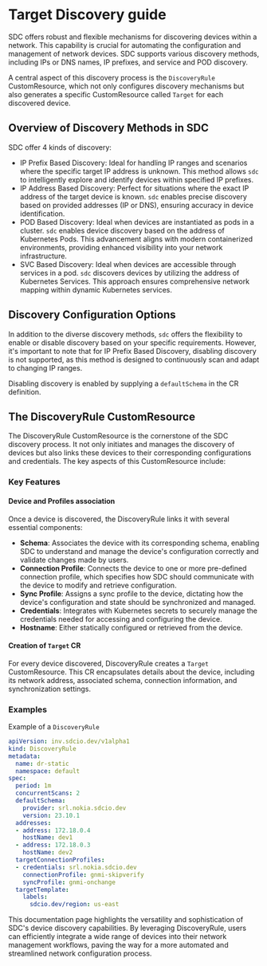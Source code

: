 # Target Discovery guide

SDC offers robust and flexible mechanisms for discovering devices within a network. This capability is crucial for automating the configuration and management of network devices.
SDC supports various discovery methods, including IPs or DNS names, IP prefixes, and service and POD discovery.

A central aspect of this discovery process is the `DiscoveryRule` CustomResource, which not only configures discovery mechanisms but also generates a specific CustomResource called `Target` for each discovered device.

## Overview of Discovery Methods in SDC

SDC offer 4 kinds of discovery:

- IP Prefix Based Discovery: Ideal for handling IP ranges and scenarios where the specific target IP address is unknown. This method allows `sdc` to intelligently explore and identify devices within specified IP prefixes.
- IP Address Based Discovery: Perfect for situations where the exact IP address of the target device is known. `sdc` enables precise discovery based on provided addresses (IP or DNS), ensuring accuracy in device identification.
- POD Based Discovery: Ideal when devices are instantiated as pods in a cluster. `sdc` enables device discovery based on the address of Kubernetes Pods. This advancement aligns with modern containerized environments, providing enhanced visibility into your network infrastructure.
- SVC Based Discovery: Ideal when devices are accessible through services in a pod. `sdc` discovers devices by utilizing the address of Kubernetes Services. This approach ensures comprehensive network mapping within dynamic Kubernetes services.

## Discovery Configuration Options

In addition to the diverse discovery methods, `sdc` offers the flexibility to enable or disable discovery based on your specific requirements. However, it's important to note that for IP Prefix Based Discovery, disabling discovery is not supported, as this method is designed to continuously scan and adapt to changing IP ranges.

Disabling discovery is enabled by supplying a `defaultSchema` in the CR definition.

## The DiscoveryRule CustomResource

The DiscoveryRule CustomResource is the cornerstone of the SDC discovery process. It not only initiates and manages the discovery of devices but also links these devices to their corresponding configurations and credentials. The key aspects of this CustomResource include:

### Key Features

#### Device and Profiles association

Once a device is discovered, the DiscoveryRule links it with several essential components:

* __Schema__: Associates the device with its corresponding schema, enabling SDC to understand and manage the device's configuration correctly and validate changes made by users.
* __Connection Profile__: Connects the device to one or more pre-defined connection profile, which specifies how SDC should communicate with the device to modify and retrieve configuration.
* __Sync Profile__: Assigns a sync profile to the device, dictating how the device's configuration and state should be synchronized and managed.
* __Credentials__: Integrates with Kubernetes secrets to securely manage the credentials needed for accessing and configuring the device.
* __Hostname__: Either statically configured or retrieved from the device.

#### Creation of `Target` CR

For every device discovered, DiscoveryRule creates a `Target` CustomResource. This CR encapsulates details about the device, including its network address, associated schema, connection information, and synchronization settings.

### Examples

Example of a `DiscoveryRule`

```yaml
apiVersion: inv.sdcio.dev/v1alpha1
kind: DiscoveryRule
metadata:
  name: dr-static
  namespace: default
spec:
  period: 1m
  concurrentScans: 2
  defaultSchema:
    provider: srl.nokia.sdcio.dev  
    version: 23.10.1
  addresses:
  - address: 172.18.0.4
    hostName: dev1
  - address: 172.18.0.3
    hostName: dev2
  targetConnectionProfiles:
  - credentials: srl.nokia.sdcio.dev 
    connectionProfile: gnmi-skipverify
    syncProfile: gnmi-onchange
  targetTemplate:
    labels:
      sdcio.dev/region: us-east
```

This documentation page highlights the versatility and sophistication of SDC's device discovery capabilities. By leveraging DiscoveryRule, users can efficiently integrate a wide range of devices into their network management workflows, paving the way for a more automated and streamlined network configuration process.
